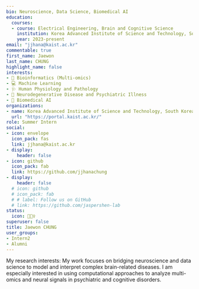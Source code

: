 ```yaml
---
bio: Neuroscience, Data Science, Biomedical AI
education: 
  courses:
  - course: Electrical Engineering, Brain and Cognitive Science
    institution: Korea Advanced Institute of Science and Technology, South Korea
    year: 2023-present
email: "jjhana@kaist.ac.kr"
commentable: true
first_name: Jaewon
last_name: CHUNG
highlight_name: false
interests:
- 📂 Bioinformatics (Multi-omics)
- 💻 Machine Learning
- 🩺 Human Physiology and Pathology
- 🧠 Neurodegenerative Disease and Psychiatric Illness
- 🤖 Biomedical AI
organizations: 
- name: Korea Advanced Institute of Science and Technology, South Korea
  url: "https://portal.kaist.ac.kr/"
role: Summer Intern
social:
- icon: envelope
  icon_pack: fas
  link: jjhana@kaist.ac.kr
- display:
    header: false
- icon: github
  icon_pack: fab
  link: https://github.com/jjhanachung
- display:
    header: false
  # icon: github
  # icon_pack: fab
  # # label: Follow us on GitHub
  # link: https://github.com/jaspershen-lab
status:
  icon: 💁🏻‍♀️️
superuser: false
title: Jaewon CHUNG
user_groups:
- Intern2
- Alumni
---
```


My research interests: My work focuses on bridging neuroscience and data science to model and interpret complex brain-related diseases. I am especially interested in using computational approaches to analyze multi-omics and neural signals in psychiatric and cognitive disorders.

